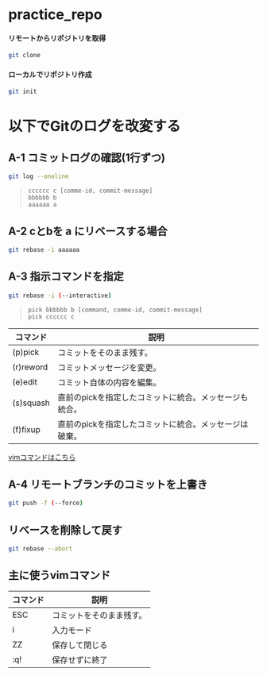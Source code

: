 # practice_repo

#### リモートからリポジトリを取得
```sh
git clone
```

#### ローカルでリポジトリ作成
```sh
git init
```


# 以下でGitのログを改変する

## A-1 コミットログの確認(1行ずつ)

```sh
git log --oneline
```
>`cccccc c [comme-id, commit-message]`<br>
`bbbbbb b`<br>
`aaaaaa a`


## A-2 cとbを a にリベースする場合
```sh
git rebase -i aaaaaa
```

## A-3 指示コマンドを指定
```sh
git rebase -i (--interactive)
```

>`pick bbbbbb b [command, comme-id, commit-message]`<br>
`pick cccccc c`<br>


| コマンド         | 説明 |
| --------------- | ------- |
| (p)pick	        |コミットをそのまま残す。 |
| (r)reword       |コミットメッセージを変更。 |
| (e)edit	        |コミット自体の内容を編集。 |
| (s)squash       |直前のpickを指定したコミットに統合。メッセージも統合。 |
| (f)fixup        |直前のpickを指定したコミットに統合。メッセージは破棄。 |
[vimコマンドはこちら](#主に使うvimコマンド)

## A-4 リモートブランチのコミットを上書き

```sh
git push -f (--force)
```

## リベースを削除して戻す

```sh
git rebase --abort
```



## 主に使うvimコマンド

| コマンド         | 説明 |
| --------------- | ------- |
| ESC	            | コミットをそのまま残す。 |
| i               | 入力モード |
| ZZ	            | 保存して閉じる |
| :q!	            | 保存せずに終了 |